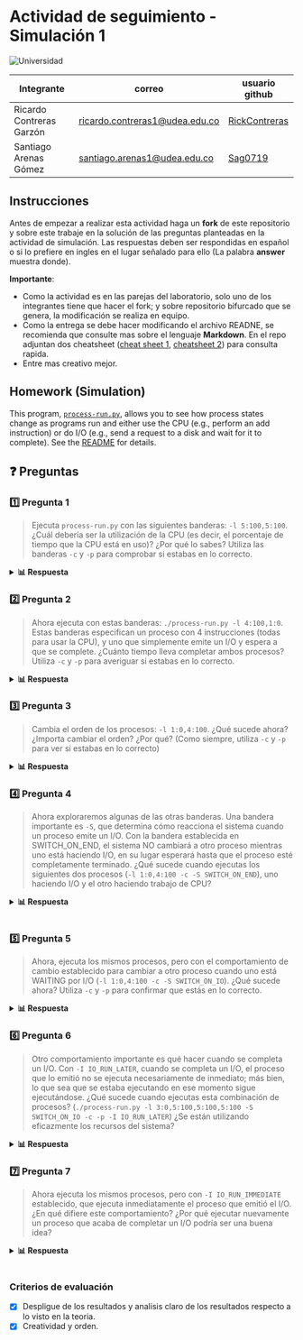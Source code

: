 # Actividad de seguimiento - Simulación 1

![Universidad](https://img.shields.io/badge/Universidad-UdeA-green)

|Integrante|correo|usuario github|
|---|---|---|
| Ricardo Contreras Garzón | ricardo.contreras1@udea.edu.co | [RickContreras](https://github.com/RickContreras) |
| Santiago Arenas Gómez | santiago.arenas1@udea.edu.co |[Sag0719](https://github.com/Sag0719)|

## Instrucciones

Antes de empezar a realizar esta actividad haga un **fork** de este repositorio y sobre este trabaje en la solución de las preguntas planteadas en la actividad de simulación. Las respuestas deben ser respondidas en español o si lo prefiere en ingles en el lugar señalado para ello (La palabra **answer** muestra donde).

**Importante**:
* Como la actividad es en las parejas del laboratorio, solo uno de los integrantes tiene que hacer el fork; y sobre repositorio bifurcado que se genera, la modificación se realiza en equipo.
* Como la entrega se debe hacer modificando el archivo READNE, se recomienda que consulte mas sobre el lenguaje **Markdown**. En el repo adjuntan dos cheatsheet ([cheat sheet 1](Markdown_Cheat_Sheet.pdf), [cheatsheet 2](markdown-cheatsheet.pdf)) para consulta rapida.
* Entre mas creativo mejor.

## Homework (Simulation)

This program, [`process-run.py`](process-run.py), allows you to see how process states change as programs run and either use the CPU (e.g., perform an add instruction) or do I/O (e.g., send a request to a disk and wait for it to complete). See the [README](https://github.com/remzi-arpacidusseau/ostep-homework/blob/master/cpu-intro/README.md) for details.

## ❓ Preguntas

### 1️⃣ Pregunta 1

> Ejecuta `process-run.py` con las siguientes banderas: `-l 5:100,5:100`. ¿Cuál debería ser la utilización de la CPU (es decir, el porcentaje de tiempo que la CPU está en uso)? ¿Por qué lo sabes? Utiliza las banderas `-c` y `-p` para comprobar si estabas en lo correcto.

<details>
<summary><b>📊 Respuesta</b></summary>

Al ejecutar el comando:

```bash
python3 ./process-run.py -l 5:100,5:100
```

Se observa que ambos procesos realizan únicamente operaciones en la CPU. A continuación, se muestra cómo se distribuyen las instrucciones:

| **Process 0** | **Process 1** |
|:-------------:|:-------------:|
| cpu | cpu |
| cpu | cpu |
| cpu | cpu |
| cpu | cpu |
| cpu | cpu |

Al ejecutar el comando con las banderas `-c` y `-p`:

```bash
python3 ./process-run.py -l 5:100,5:100 -c -p
```

Se genera la siguiente traza, que detalla el estado de los procesos en cada unidad de tiempo:

| Tiempo | PID: 0 | PID: 1 | CPU | I/O |
|:------:|:------:|:------:|:---:|:---:|
| 1 | RUN:cpu | READY | 1 | |
| 2 | RUN:cpu | READY | 1 | |
| 3 | RUN:cpu | READY | 1 | |
| 4 | RUN:cpu | READY | 1 | |
| 5 | RUN:cpu | READY | 1 | |
| 6 | DONE | RUN:cpu | 1 | |
| 7 | DONE | RUN:cpu | 1 | |
| 8 | DONE | RUN:cpu | 1 | |
| 9 | DONE | RUN:cpu | 1 | |
| 10 | DONE | RUN:cpu | 1 | |

#### 📈 Estadísticas:
| Métrica | Valor |
|:-------:|:-----:|
| Tiempo total | 10 unidades |
| CPU ocupada | 10 unidades |
| I/O ocupada | 0 unidades |

#### 🔍 Análisis:

- En la primera ejecución, se observa cómo cada proceso utiliza la CPU de manera secuencial, pero no se detalla cómo el sistema operativo gestiona el cambio de procesos.
- En la segunda ejecución, con las banderas `-c` y `-p`, se muestra explícitamente el estado de cada proceso en cada unidad de tiempo. Esto permite observar cómo los procesos se turnan para usar la CPU.
- La CPU está ocupada durante todo el tiempo de ejecución, lo que resulta en una utilización del **100%**. No hay operaciones de I/O, por lo que el tiempo ocupado por I/O es **0%**.
   
En resumen, esta simulación demuestra cómo los procesos se alternan en el uso de la CPU y cómo el sistema operativo gestiona su ejecución de manera eficiente.

</details>

### 2️⃣ Pregunta 2

> Ahora ejecuta con estas banderas: `./process-run.py -l 4:100,1:0`. Estas banderas especifican un proceso con 4 instrucciones (todas para usar la CPU), y uno que simplemente emite un I/O y espera a que se complete. ¿Cuánto tiempo lleva completar ambos procesos? Utiliza `-c` y `-p` para averiguar si estabas en lo correcto.

<details>
<summary><b>📊 Respuesta</b></summary>

Al ejecutar el comando:

```bash
python3 process-run.py -l 4:100,1:0
```

Se observa que el Proceso 0 realiza 4 instrucciones en la CPU, mientras que el Proceso 1 realiza una operación de I/O y espera a que esta finalice. A continuación, se muestra cómo se distribuyen las instrucciones:

| **Process 0** | **Process 1** |
|:-------------:|:-------------:|
| cpu | io |
| cpu | io_done |
| cpu | |
| cpu | |

Al ejecutar el comando con las banderas `-c` y `-p`:

```bash
python3 process-run.py -l 4:100,1:0 -c -p
```

Se genera la siguiente traza, que detalla el estado de los procesos en cada unidad de tiempo:

| Tiempo | PID: 0 | PID: 1 | CPU | I/O |
|:------:|:------:|:------:|:---:|:---:|
| 1 | RUN:cpu | READY | 1 | |
| 2 | RUN:cpu | READY | 1 | |
| 3 | RUN:cpu | READY | 1 | |
| 4 | RUN:cpu | READY | 1 | |
| 5 | DONE | RUN:io | 1 | |
| 6 | DONE | BLOCKED | | 1 |
| 7 | DONE | BLOCKED | | 1 |
| 8 | DONE | BLOCKED | | 1 |
| 9 | DONE | BLOCKED | | 1 |
| 10 | DONE | BLOCKED | | 1 |
| 11* | DONE | RUN:io_done | 1 | |

#### 📈 Estadísticas:
| Métrica | Valor |
|:-------:|:-----:|
| Tiempo total | 11 unidades |
| CPU ocupada | 6 unidades |
| I/O ocupada | 5 unidades |
   
#### 🔍 Análisis:

- El **Proceso 0** utiliza la CPU durante 4 unidades de tiempo consecutivas y finaliza.
- El **Proceso 1** realiza una operación de I/O, lo que bloquea su ejecución durante 5 unidades de tiempo hasta que la operación de I/O se completa.
- La CPU está ocupada durante 6 de las 11 unidades de tiempo, lo que resulta en una utilización del **54.55%**.
- La I/O está ocupada durante 5 de las 11 unidades de tiempo, lo que resulta en una utilización del **45.45%**.
   
En resumen, esta simulación muestra cómo el sistema operativo gestiona los procesos que realizan operaciones de I/O. Este caso ilustra un escenario ideal donde la CPU se asigna a otro proceso tan pronto como el proceso actual ha finalizado completamente, maximizando así la eficiencia del uso de los recursos del sistema.

</details>

### 3️⃣ Pregunta 3

> Cambia el orden de los procesos: `-l 1:0,4:100`. ¿Qué sucede ahora? ¿Importa cambiar el orden? ¿Por qué? (Como siempre, utiliza `-c` y `-p` para ver si estabas en lo correcto)

<details>
<summary><b>📊 Respuesta</b></summary>

Al ejecutar el comando:

```bash
python3 ./process-run.py -l 1:0,4:100
```

Se observa que el Proceso 0 realiza una operación de I/O y espera a que esta finalice, mientras que el Proceso 1 utiliza la CPU para ejecutar 4 instrucciones. A continuación, se muestra cómo se distribuyen las instrucciones:

| **Process 0** | **Process 1** |
|:-------------:|:-------------:|
| io | cpu |
| io_done | cpu |
| | cpu |
| | cpu |

Al ejecutar el comando con las banderas `-c` y `-p`:

```bash
python3 ./process-run.py -l 1:0,4:100 -c -p
```

Se genera la siguiente traza, que detalla el estado de los procesos en cada unidad de tiempo:

| Tiempo | PID: 0 | PID: 1 | CPU | I/O |
|:------:|:------:|:------:|:---:|:---:|
| 1 | RUN:io | READY | 1 | |
| 2 | BLOCKED | RUN:cpu | 1 | 1 |
| 3 | BLOCKED | RUN:cpu | 1 | 1 |
| 4 | BLOCKED | RUN:cpu | 1 | 1 |
| 5 | BLOCKED | RUN:cpu | 1 | 1 |
| 6 | BLOCKED | DONE | | 1 |
| 7* | RUN:io_done | DONE | 1 | |

#### 📈 Estadísticas:
| Métrica | Valor |
|:-------:|:-----:|
| Tiempo total | 7 unidades |
| CPU ocupada | 6 unidades |
| I/O ocupada | 5 unidades |
   
#### 🔍 Análisis:

- El **Proceso 0** realiza una operación de I/O en la primera unidad de tiempo y queda bloqueado durante 5 unidades de tiempo mientras espera que la operación de I/O finalice.
- El **Proceso 1** utiliza la CPU durante 4 unidades de tiempo consecutivas y finaliza antes de que el Proceso 0 complete su operación de I/O.
- La CPU está ocupada durante 6 de las 7 unidades de tiempo, lo que resulta en una utilización del **85.71%**.
- La I/O está ocupada durante 5 de las 7 unidades de tiempo, lo que resulta en una utilización del **71.43%**.

En resumen, esta simulación muestra cómo el sistema operativo prioriza el uso de la CPU para procesos listos mientras otros procesos están bloqueados esperando operaciones de I/O. Esto asegura un uso eficiente de los recursos del sistema.

</details>

### 4️⃣ Pregunta 4

> Ahora exploraremos algunas de las otras banderas. Una bandera importante es `-S`, que determina cómo reacciona el sistema cuando un proceso emite un I/O. Con la bandera establecida en SWITCH_ON_END, el sistema NO cambiará a otro proceso mientras uno está haciendo I/O, en su lugar esperará hasta que el proceso esté completamente terminado. ¿Qué sucede cuando ejecutas los siguientes dos procesos (`-l 1:0,4:100 -c -S SWITCH_ON_END`), uno haciendo I/O y el otro haciendo trabajo de CPU?

<details>
<summary><b>📊 Respuesta</b></summary>

Al ejecutar el comando:

```bash
python3 process-run.py -l 1:0,4:100 -c -S SWITCH_ON_END
```

Se genera la siguiente traza, que detalla el estado de los procesos en cada unidad de tiempo:

| Tiempo | PID: 0 | PID: 1 | CPU | I/O |
|:------:|:------:|:------:|:---:|:---:|
| 1 | RUN:io | READY | 1 | |
| 2 | BLOCKED | READY | | 1 |
| 3 | BLOCKED | READY | | 1 |
| 4 | BLOCKED | READY | | 1 |
| 5 | BLOCKED | READY | | 1 |
| 6 | BLOCKED | READY | | 1 |
| 7* | RUN:io_done | READY | 1 | |
| 8 | DONE | RUN:cpu | 1 | |
| 9 | DONE | RUN:cpu | 1 | |
| 10 | DONE | RUN:cpu | 1 | |
| 11 | DONE | RUN:cpu | 1 | |

#### 📈 Estadísticas:
| Métrica | Valor |
|:-------:|:-----:|
| Tiempo total | 11 unidades |
| CPU ocupada | 6 unidades |
| I/O ocupada | 5 unidades |

#### 🔍 Análisis detallado:

- El **Proceso 0** realiza una operación de I/O en la primera unidad de tiempo y queda bloqueado durante 5 unidades de tiempo mientras espera que la operación de I/O finalice.
- Durante este tiempo, el sistema **no cambia** al **Proceso 1**, ya que la bandera `SWITCH_ON_END` indica que no se debe cambiar de proceso hasta que el proceso actual haya terminado completamente.
- Una vez que el **Proceso 0** finaliza su operación de I/O, el **Proceso 1** utiliza la CPU durante 4 unidades de tiempo consecutivas y finaliza.
- La CPU está ocupada durante **6 de las 11 unidades de tiempo**, lo que resulta en una utilización del **54.55%**.
- La I/O está ocupada durante **5 de las 11 unidades de tiempo**, lo que resulta en una utilización del **45.45%**.

#### 💡 Conclusión:

Este comportamiento **no es eficiente**, ya que el sistema permanece inactivo durante el tiempo en que el **Proceso 0** está bloqueado esperando la finalización de su operación de I/O. Esto demuestra que la bandera `SWITCH_ON_END` puede llevar a un uso ineficiente de los recursos del sistema, especialmente en escenarios donde hay procesos listos para ejecutarse mientras otros están bloqueados.  

En este caso, **permitir que el sistema cambie a otro proceso mientras uno está bloqueado** podría mejorar significativamente la utilización de la CPU y reducir el tiempo total de ejecución.

</details>
   <br>

### 5️⃣ Pregunta 5

> Ahora, ejecuta los mismos procesos, pero con el comportamiento de cambio establecido para cambiar a otro proceso cuando uno está WAITING por I/O (`-l 1:0,4:100 -c -S SWITCH_ON_IO`). ¿Qué sucede ahora? Utiliza `-c` y `-p` para confirmar que estás en lo correcto.

<details>
<summary><b>📊 Respuesta</b></summary>

```bash
python3 process-run.py -l 1:0,4:100 -c -S SWITCH_ON_IO
```
Se genera la siguiente traza, que detalla el estado de los procesos en cada unidad de tiempo:

| Tiempo | PID: 0 | PID: 1 | CPU | I/O |
|:------:|:------:|:------:|:---:|:---:|
| 1 | RUN:io | READY | 1 | |
| 2 | BLOCKED | RUN:cpu | | 1 |
| 3 | BLOCKED | RUN:cpu | | 1 |
| 4 | BLOCKED | RUN:cpu | | 1 |
| 5 | BLOCKED | RUN:cpu | | 1 |
| 6 | BLOCKED | DONE | | 1 |
| 7* | RUN:io_done | DONE | 1 | |

#### 📈 Estadísticas:
| Métrica | Valor |
|:-------:|:-----:|
| Tiempo total | 7 unidades |
| CPU ocupada | 6 unidades |
| I/O ocupada | 5 unidades |

#### 🔍 Análisis detallado:

- En la primera unidad de tiempo, el Proceso 0 inicia su operación de I/O y queda bloqueado.

- A partir del segundo ciclo, el sistema cambia inmediatamente al Proceso 1, ya que SWITCH_ON_IO permite el cambio cuando un proceso queda en estado de espera por I/O.

- El Proceso 1 utiliza la CPU durante 4 unidades de tiempo hasta que finaliza su ejecución.

- Después de que el Proceso 1 finaliza, la operación de I/O del Proceso 0 se completa en la unidad de tiempo 7.

- La CPU está ocupada durante 6 de las 7 unidades de tiempo, lo que resulta en una utilización del 85.71%.

- La I/O está ocupada durante 5 de las 7 unidades de tiempo, lo que resulta en una utilización del 71.43%.

#### 💡 Conclusión:

- En comparación con el caso anterior (SWITCH_ON_END), donde la CPU estuvo inactiva durante 5 unidades de tiempo, este enfoque permite que otro proceso utilice la CPU mientras el primero está bloqueado por I/O.

- Esto mejora significativamente la eficiencia del sistema, reduciendo el tiempo total de ejecución de 11 a 7 unidades de tiempo.

- La bandera SWITCH_ON_IO permite un mayor aprovechamiento de los recursos al evitar tiempos muertos cuando un proceso está en espera.
</details>

### 6️⃣ Pregunta 6

> Otro comportamiento importante es qué hacer cuando se completa un I/O. Con `-I IO_RUN_LATER`, cuando se completa un I/O, el proceso que lo emitió no se ejecuta necesariamente de inmediato; más bien, lo que sea que se estaba ejecutando en ese momento sigue ejecutándose. ¿Qué sucede cuando ejecutas esta combinación de procesos? (`./process-run.py -l 3:0,5:100,5:100,5:100 -S SWITCH_ON_IO -c -p -I IO_RUN_LATER`) ¿Se están utilizando eficazmente los recursos del sistema?

<details>
<summary><b>📊 Respuesta</b></summary>

```bash
python3 process-run.py -l 3:0,5:100,5:100,5:100 -S SWITCH_ON_IO -c -p -I IO_RUN_LATER
```
Se genera la siguiente traza, que detalla el estado de los procesos en cada unidad de tiempo:

| Tiempo |	PID: 0	| PID: 1	| PID: 2	| PID: 3	| CPU	I/O |
|:------:|:------:|:------:|:---:|:---:|
| 1      | RUN:io  | READY  | READY  | READY  | 1   |     |
| 2      | BLOCKED | RUN:cpu | READY  | READY  | 1   | 1   |
| 3      | BLOCKED | RUN:cpu | READY  | READY  | 1   | 1   |
| 4      | BLOCKED | RUN:cpu | READY  | READY  | 1   | 1   |
| 5      | BLOCKED | RUN:cpu | READY  | READY  | 1   | 1   |
| 6      | BLOCKED | RUN:cpu | READY  | READY  | 1   | 1   |
| 7*     | READY   | DONE    | RUN:cpu | READY  | 1   |     |
| 8      | READY   | DONE    | RUN:cpu | READY  | 1   |     |
| 9      | READY   | DONE    | RUN:cpu | READY  | 1   |     |
| 10     | READY   | DONE    | RUN:cpu | READY  | 1   |     |
| 11     | READY   | DONE    | RUN:cpu | READY  | 1   |     |
| 12     | READY   | DONE    | DONE    | RUN:cpu | 1   |     |
| 13     | READY   | DONE    | DONE    | RUN:cpu | 1   |     |
| 14     | READY   | DONE    | DONE    | RUN:cpu | 1   |     |
| 15     | READY   | DONE    | DONE    | RUN:cpu | 1   |     |
| 16     | READY   | DONE    | DONE    | RUN:cpu | 1   |     |
| 17     | RUN:io_done | DONE | DONE | DONE | 1 |     |
| 18     | RUN:io | DONE | DONE | DONE | 1 |     |
| 19     | BLOCKED | DONE | DONE | DONE |   | 1   |
| 20     | BLOCKED | DONE | DONE | DONE |   | 1   |
| 21     | BLOCKED | DONE | DONE | DONE |   | 1   |
| 22     | BLOCKED | DONE | DONE | DONE |   | 1   |
| 23     | BLOCKED | DONE | DONE | DONE |   | 1   |
| 24*    | RUN:io_done | DONE | DONE | DONE | 1 |     |
| 25     | RUN:io | DONE | DONE | DONE | 1 |     |
| 26     | BLOCKED | DONE | DONE | DONE |   | 1   |
| 27     | BLOCKED | DONE | DONE | DONE |   | 1   |
| 28     | BLOCKED | DONE | DONE | DONE |   | 1   |
| 29     | BLOCKED | DONE | DONE | DONE |   | 1   |
| 30     | BLOCKED | DONE | DONE | DONE |   | 1   |
| 31*    | RUN:io_done | DONE | DONE | DONE | 1 |     |

#### 📈 Estadísticas:
| Métrica        | Valor    |
|---------------|---------|
| Tiempo total  | 31      |
| CPU ocupada   | 21 (67.74%) |
| I/O ocupada   | 15 (48.39%) |

#### 🔍 Análisis detallado:

- En la primera unidad de tiempo, el Proceso 0 inicia una operación de I/O y queda bloqueado.

- Como el sistema tiene SWITCH_ON_IO, el Proceso 1 toma la CPU y ejecuta sus instrucciones.

- Cuando la operación de I/O de un proceso finaliza, con IO_RUN_LATER este no se ejecuta inmediatamente, sino que sigue en estado READY hasta que le toque su turno en la cola de ejecución.

- Esto causa que la CPU siga ejecutando los otros procesos de CPU en lugar de atender al proceso que finalizó su operación de I/O.

- La CPU se mantiene ocupada durante 21 de las 31 unidades de tiempo, lo que implica un uso del 67.74%.

- La I/O estuvo ocupada durante 15 de las 31 unidades de tiempo, lo que representa un 48.39%.

#### 💡 Conclusión:

- El comportamiento de IO_RUN_LATER retrasa la ejecución de procesos que finalizan operaciones de I/O, permitiendo que otros procesos continúen en la CPU sin interrupción.

- Este enfoque es eficiente para procesos de CPU intensivos, ya que permite que la CPU no se quede inactiva esperando la finalización de una operación de I/O.

- Sin embargo, si un proceso depende de I/O frecuente, este comportamiento puede introducir demoras innecesarias, ya que el proceso que completó su operación de I/O tiene que esperar su turno para volver a ejecutarse.

- Una posible optimización sería usar IO_RUN_IMMEDIATE, que permite que el proceso que termina su I/O reciba la CPU de inmediato, reduciendo tiempos de espera.

</details>

### 7️⃣ Pregunta 7

> Ahora ejecuta los mismos procesos, pero con `-I IO_RUN_IMMEDIATE` establecido, que ejecuta inmediatamente el proceso que emitió el I/O. ¿En qué difiere este comportamiento? ¿Por qué ejecutar nuevamente un proceso que acaba de completar un I/O podría ser una buena idea?

<details>
<summary><b>📊 Respuesta</b></summary>

```bash
python3 process-run.py -l 3:0,5:100,5:100,5:100 -S SWITCH_ON_IO -c -p -I IO_RUN_IMMEDIATE
```

</details>
   <br>


### Criterios de evaluación
- [x] Despligue de los resultados y analisis claro de los resultados respecto a lo visto en la teoria.
- [x] Creatividad y orden.
